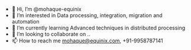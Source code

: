 - 👋 Hi, I’m @mohaque-equinix
- 👀 I’m interested in Data processing, integration, migration and automation
- 🌱 I’m currently learning Advanced techniques in distributed processing
- 💞️ I’m looking to collaborate on ..
- 📫 How to reach me mohaque@equinix.com, +91-9958787141

<!---
mohaque-equinix/mohaque-equinix is a ✨ special ✨ repository because its `README.md` (this file) appears on your GitHub profile.
You can click the Preview link to take a look at your changes.
--->
